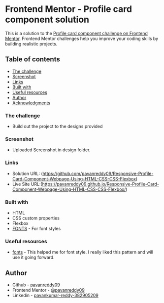 # Frontend Mentor - Profile card component solution

This is a solution to the [Profile card component challenge on Frontend Mentor](https://www.frontendmentor.io/challenges/profile-card-component-cfArpWshJ). Frontend Mentor challenges help you improve your coding skills by building realistic projects. 

## Table of contents

  - [The challenge](#the-challenge)
  - [Screenshot](#screenshot)
  - [Links](#links)
  - [Built with](#built-with)
  - [Useful resources](#useful-resources)
- [Author](#author)
- [Acknowledgments](#acknowledgments)

### The challenge

- Build out the project to the designs provided

### Screenshot

- Uploaded Screenshot in design folder.

### Links

- Solution URL: (https://github.com/pavanreddy09/Responsive-Profile-Card-Component-Webpage-Using-HTML-CSS-CSS-Flexbox)
- Live Site URL:(https://pavanreddy09.github.io/Responsive-Profile-Card-Component-Webpage-Using-HTML-CSS-CSS-Flexbox/)

### Built with

- HTML
- CSS custom properties
- Flexbox
- [FONTS](https://fonts.google.com/) - For font styles

### Useful resources

- [fonts](https://fonts.google.com) - This helped me for font style. I really liked this pattern and will use it going forward.

## Author

- Github - [pavanreddy09](https://github.com/pavanreddy09)
- Frontend Mentor - [@pavanreddy09](https://www.frontendmentor.io/profile/pavanreddy09)
- Linkedin - [pavankumar-reddy-382905209](https://www.linkedin.com/in/pavankumar-reddy-382905209/)

